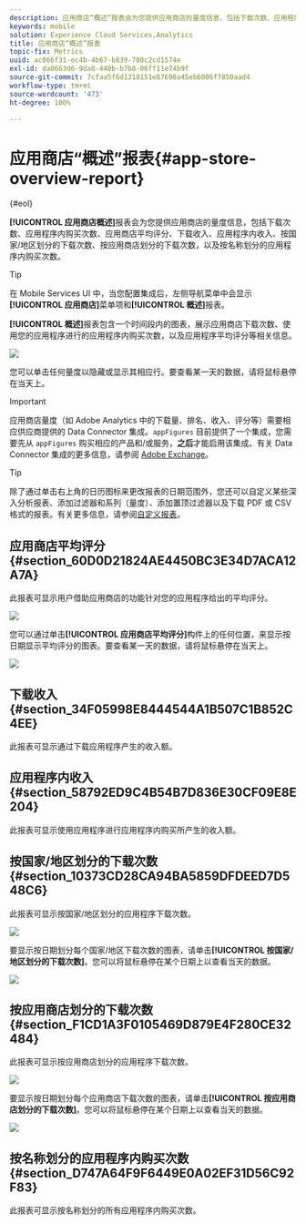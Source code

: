 ```yaml
---
description: 应用商店“概述”报表会为您提供应用商店的量度信息，包括下载次数、应用程序内购买次数、应用商店平均评分、下载收入、应用程序内收入、按国家/地区划分的下载次数、按应用商店划分的下载次数，以及按名称划分的应用程序内购买次数。
keywords: mobile
solution: Experience Cloud Services,Analytics
title: 应用商店“概述”报表
topic-fix: Metrics
uuid: ac066f31-ec4b-4b67-b839-780c2cd1574e
exl-id: da8663d6-9da8-440b-b7b8-06ff11e74b9f
source-git-commit: 7cfaa5f6d1318151e87698a45eb6006f7850aad4
workflow-type: tm+mt
source-wordcount: '473'
ht-degree: 100%

---
```


# 应用商店“概述”报表{#app-store-overview-report}

{#eol}

**[!UICONTROL 应用商店概述]**&#x200B;报表会为您提供应用商店的量度信息，包括下载次数、应用程序内购买次数、应用商店平均评分、下载收入、应用程序内收入、按国家/地区划分的下载次数、按应用商店划分的下载次数，以及按名称划分的应用程序内购买次数。

>[!TIP]
>
>在 Mobile Services UI 中，当您配置集成后，左侧导航菜单中会显示&#x200B;**[!UICONTROL 应用商店]**&#x200B;菜单项和&#x200B;**[!UICONTROL 概述]**&#x200B;报表。

**[!UICONTROL 概述]**&#x200B;报表包含一个时间段内的图表，展示应用商店下载次数、使用您的应用程序进行的应用程序内购买次数，以及应用程序平均评分等相关信息。

![](assets/app_store_metrics.png)

您可以单击任何量度以隐藏或显示其相应行。要查看某一天的数据，请将鼠标悬停在当天上。

>[!IMPORTANT]
>
>应用商店量度（如 Adobe Analytics 中的下载量、排名、收入、评分等）需要相应供应商提供的 Data Connector 集成。`appFigures` 目前提供了一个集成，您需要先从 `appFigures` 购买相应的产品和/或服务，**之后**&#x200B;才能启用该集成。有关 Data Connector 集成的更多信息，请参阅 [Adobe Exchange](https://www.adobeexchange.com/experiencecloud.html)。

>[!TIP]
>
>除了通过单击右上角的日历图标来更改报表的日期范围外，您还可以自定义某些深入分析报表、添加过滤器和系列（量度）、添加置顶过滤器以及下载 PDF 或 CSV 格式的报表。有关更多信息，请参阅[自定义报表](/help/using/usage/reports-customize/reports-customize.md)。

## 应用商店平均评分 {#section_60D0D21824AE4450BC3E34D7ACA12A7A}

此报表可显示用户借助应用商店的功能针对您的应用程序给出的平均评分。

![](assets/app_store_rating.png)

您可以通过单击&#x200B;**[!UICONTROL 应用商店平均评分]**&#x200B;构件上的任何位置，来显示按日期显示平均评分的图表。要查看某一天的数据，请将鼠标悬停在当天上。

![](assets/app_store_downloads_detail.png)

## 下载收入 {#section_34F05998E8444544A1B507C1B852C4EE}

此报表可显示通过下载应用程序产生的收入额。

## 应用程序内收入 {#section_58792ED9C4B54B7D836E30CF09E8E204}

此报表可显示使用应用程序进行应用程序内购买所产生的收入额。

## 按国家/地区划分的下载次数 {#section_10373CD28CA94BA5859DFDEED7D548C6}

此报表可显示按国家/地区划分的应用程序下载次数。

![](assets/country.png)

要显示按日期划分每个国家/地区下载次数的图表，请单击&#x200B;**[!UICONTROL 按国家/地区划分的下载次数]**。您可以将鼠标悬停在某个日期上以查看当天的数据。

![](assets/downloads_by_country.png)

## 按应用商店划分的下载次数 {#section_F1CD1A3F0105469D879E4F280CE32484}

此报表可显示按应用商店划分的应用程序下载次数。

![](assets/app_store.png)

要显示按日期划分每个应用商店下载次数的图表，请单击&#x200B;**[!UICONTROL 按应用商店划分的下载次数]**。您可以将鼠标悬停在某个日期上以查看当天的数据。

![](assets/app_store_downloads_detail.png)

## 按名称划分的应用程序内购买次数 {#section_D747A64F9F6449E0A02EF31D56C92F83}

此报表可显示按名称划分的所有应用程序内购买次数。
